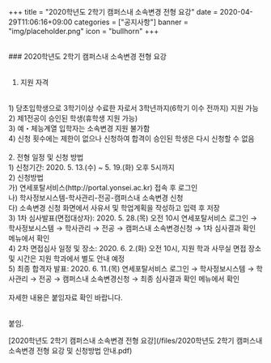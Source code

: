+++
title = "2020학년도 2학기 캠퍼스내 소속변경 전형 요강"
date = 2020-04-29T11:06:16+09:00
categories = ["공지사항"]
banner = "img/placeholder.png"
icon = "bullhorn"
+++
<!--more-->

<br>
### 2020학년도 2학기 캠퍼스내 소속변경 전형 요강
<br>
<br>

1. 지원 자격
<br>
1) 당초입학생으로 3학기이상 수료한 자로서 3학년까지(6학기 이수 전까지) 지원 가능
<br>
2) 제1전공이 승인된 학생(휴학생 지원 가능)
<br>
3) 예・체능계열 입학자는 소속변경 지원 불가함
<br>
4) 신청 횟수에는 제한이 없으나 신청하여 합격이 승인된 학생은 다시 신청할 수 없음
<br>
<br>
2. 전형 일정 및 신청 방법
<br>
1) 신청기간: 2020. 5. 13.(수) ~ 5. 19.(화) 오후 5시까지
<br>
2) 신청방법
<br>
가) 연세포탈서비스(http://portal.yonsei.ac.kr) 접속 후 로그인
<br>
나) 학사정보시스템-학사관리-전공-캠퍼스내 소속변경 신청
<br>
다) 소속변경 신청 화면에서 사유서 및 학업계획을 작성하고 입력 후 저장
<br>
3) 1차 심사발표(면접대상자): 2020. 5. 28.(목) 오전 10시
   연세포탈서비스 로그인 → 학사정보시스템 → 학사관리 → 전공 → 캠퍼스내 소속변경신청
→ 1차 심사결과 확인 메뉴에서 확인
<br>
4) 2차 면접심사 일정 및 장소: 2020. 6. 2.(화) 오전 10시, 지원 학과 사무실
   면접 장소 및 시간은 지원 학과에서 별도 안내 예정
<br>
5) 최종 합격자 발표: 2020. 6. 11.(목)
   연세포탈서비스 로그인 → 학사정보시스템 → 학사관리 → 전공 → 캠퍼스내 소속변경신청
→ 최종 심사결과 확인 메뉴에서 확인
<br>
<br>
자세한 내용은 붙임자료 확인 바랍니다.
<br>

<br>

붙임.

[2020학년도 2학기 캠퍼스내 소속변경 전형 요강](/files/2020학년도 2학기 캠퍼스내 소속변경 전형 요강 및 신청방법 안내.pdf)
